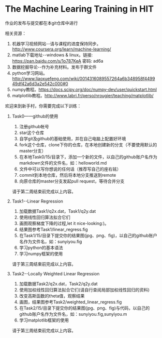 # The Machine Learing Training in HIT

作业的发布与提交都在本git仓库中进行

相关资源：

1. 机器学习视频网站--请与课程的进度保持同步。http://www.coursera.org/learn/machine-learning/
2. matlab下载地址--windows & linux。链接: https://pan.baidu.com/s/1o787KeA 密码: ad6a
3. 数据挖掘导论--作为补充材料。发布于群文件
4. python学习网站。http://www.liaoxuefeng.com/wiki/0014316089557264a6b348958f449949df42a6d3a2e542c000#0
5. numpy教程。https://docs.scipy.org/doc/numpy-dev/user/quickstart.html
6. matplotlib教程。http://www.labri.fr/perso/nrougier/teaching/matplotlib/

欢迎来到新手村，你需要完成以下训练：

1. Task0——github的使用
	1. 注册github帐号
	2. star这个仓库
	3. 自学git及github的基础使用，并在自己电脑上配置好环境
	4. fork这个仓库，clone下你的仓库，在本地创建新的分支（不要使用默认的master分支）
	5. 在本地Task0/15/目录下，添加一个新的文件，以自己的github账户名作为markdown文件的文件名，如：helloworld.md
	6. 文件中可以写你想说的任何话（推荐写自己的座右铭）
	7. commit到本地仓库，然后将本地分支推送到remote
	8. 向原仓库的master分支发起pull request，等待合并分支

	请于第二周结束前完成以上内容。



2. Task1--Linear Regression
	1. 加载数据Task1/q2x.dat，Task1/q2y.dat
	2. 使用线性回归算法拟合它们
	3. 画图观察梯度下降的过程,let it nice-looking:)。
	4. 结果图参考Task1/linear_regress.fig
	5. 在Task1/15/目录下提交你的结果图(jpg、png、fig)，以自己的github账户名作为文件名，如：sunyiyou.fig
	6. 学习python的基本语法
	7. 学习numpy框架的使用

	请于第三周结束前完成以上内容。


3. Task2--Locally Weighted Linear Regression
	1. 加载数据Task2/q2x.dat，Task2/q2y.dat
	2. 使用加权线性回归算法拟合它们(请自行查阅局部加权线性回归的资料)  
	3. 改变高斯函数的theta值，观察结果
	4. 画图，结果图参考Task2/weighted_linear_regress.fig
	5. 在Task2/15/目录下提交你的结果图(jpg、png、fig)与代码，以自己的github账户名作为文件名，如：sunyiyou.fig,sunyiyou.m
	6. 学习matplotlib框架的使用

	请于第三周结束前完成以上内容。
